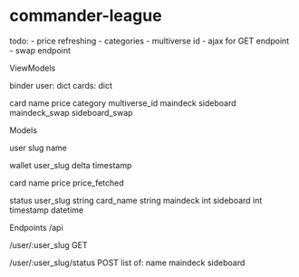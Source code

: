 # commander-league

todo:
    - price refreshing
    - categories
    - multiverse id
    - ajax for GET endpoint
    - swap endpoint

ViewModels

binder
    user: dict
    cards: dict

card
    name
    price
    category
    multiverse_id
    maindeck
    sideboard
    maindeck_swap
    sideboard_swap

Models

user
    slug
    name

wallet
    user_slug
    delta
    timestamp

card
    name
    price
    price_fetched

status
    user_slug   string
    card_name   string
    maindeck    int
    sideboard   int
    timestamp   datetime

Endpoints /api

/user/:user_slug
    GET

/user/:user_slug/status
    POST
        list of:
            name
            maindeck
            sideboard
